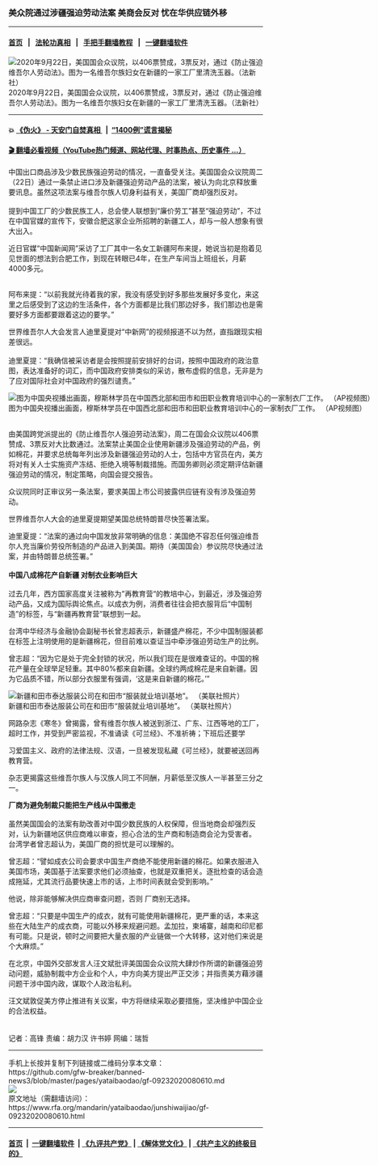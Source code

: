 ### 美众院通过涉疆强迫劳动法案 美商会反对 忧在华供应链外移
------------------------

#### [首页](https://github.com/gfw-breaker/banned-news3/blob/master/README.md) &nbsp;&nbsp;|&nbsp;&nbsp; [法轮功真相](https://github.com/begood0513/basic/blob/master/README.md)  &nbsp;&nbsp;|&nbsp;&nbsp; [手把手翻墙教程](https://github.com/gfw-breaker/guides/wiki)  &nbsp;&nbsp;|&nbsp;&nbsp; [一键翻墙软件](https://github.com/gfw-breaker/nogfw/blob/master/README.md)  



<div id="headerimg">
 <img alt="2020年9月22日，美国国会众议院，以406票赞成，3票反对，通过《防止强迫维吾尔人劳动法》。图为一名维吾尔族妇女在新疆的一家工厂里清洗玉器。（法新社）" src="https://www.rfa.org/mandarin/yataibaodao/junshiwaijiao/gf-09232020080610.html/000_Hkg346504.jpg/@@images/b91e1759-227f-4789-9f92-825ee59aa421.jpeg" title="2020年9月22日，美国国会众议院，以406票赞成，3票反对，通过《防止强迫维吾尔人劳动法》。图为一名维吾尔族妇女在新疆的一家工厂里清洗玉器。（法新社）"/>
 <div id="headerimgcontents">
  <div id="headerimgcaption">
   <span>
    2020年9月22日，美国国会众议院，以406票赞成，3票反对，通过《防止强迫维吾尔人劳动法》。图为一名维吾尔族妇女在新疆的一家工厂里清洗玉器。（法新社）
   </span>
   <!-- zoomattribute -->
  </div>
  <!-- headerimgcaption -->
 </div>
 <!-- headerimagecontents -->
</div>

<hr/>


#### 💥 [《伪火》 - 天安门自焚真相 ](http://158.247.195.190:10000/videos/blog/weihuo.html)&nbsp; |&nbsp; [“1400例”谎言揭秘  ](http://158.247.195.190:10000/videos/blog/jiexi1400.html)

#### [ 🎬  翻墙必看视频（YouTube热门频道、网站代理、时事热点、历史事件 ...）](https://github.com/gfw-breaker/links/blob/master/banned.md)

<div id="storytext">
 <div>
  <div class="slot_header">
  </div>
 </div>
 <p>
 </p>
 <p>
  中国出口商品涉及少数民族强迫劳动的情况，一直备受关注。美国国会众议院周二（22日）通过一条禁止进口涉及新疆强迫劳动产品的法案，被认为向北京释放重要讯息。虽然这项法案与维吾尔族人切身利益有关，美国厂商却强烈反对。
  <br/>
  <br/>
  提到中国工厂的少数民族工人，总会使人联想到“廉价劳工”甚至“强迫劳动”，不过在中国官媒的宣传下，安徽合肥这家企业所招聘的新疆工人，却与一般人想象有很大出入。
 </p>
 <p>
  近日官媒“中国新闻网”采访了工厂其中一名女工新疆阿布来提，她说当初是抱着见见世面的想法到合肥工作，到现在转眼已4年，在生产车间当上班组长，月薪4000多元。
 </p>
 <p>
 </p>
 <p>
  <br/>
  阿布来提：“以前我就光待着我的家，我没有感受到好多那些发展好多变化，来这里之后感受到了这边的生活条件，各个方面都是比我们那边好多，我们那边也是需要好多方面都要跟着这边的要学。”
 </p>
 <p>
  世界维吾尔人大会发言人迪里夏提对“中新网”的视频报道不以为然，直指跟现实相差很远。
  <br/>
  <br/>
  迪里夏提：“我确信被采访者是会按照提前安排好的台词，按照中国政府的政治意图，表达准备好的词汇，而中国政府安排类似的采访，散布虚假的信息，无非是为了应对国际社会对中国政府的强烈谴责。”
 </p>
 <p>
 </p>
 <p>
  <div class="image-inline captioned" style="width:800px;">
   <div style="width:800px;">
    <img alt="图为中国央视播出画面，穆斯林学员在中国西北部和田市和田职业教育培训中心的一家制衣厂工作。 （AP视频图）" src="https://www.rfa.org/mandarin/yataibaodao/junshiwaijiao/gf-09232020080610.html/800.jpeg" title="图为中国央视播出画面，穆斯林学员在中国西北部和田市和田职业教育培训中心的一家制衣厂工作。 （AP视频图）"/>
   </div>
   <div class="image-caption">
    <span style="width:800px;">
     图为中国央视播出画面，穆斯林学员在中国西北部和田市和田职业教育培训中心的一家制衣厂工作。 （AP视频图）
    </span>
    <span class="copyright">
    </span>
   </div>
  </div>
 </p>
 <p>
  <br/>
  由美国跨党派提出的《防止维吾尔人强迫劳动法案》，周二在国会众议院以406票赞成、3票反对大比数通过。法案禁止美国企业使用新疆涉及强迫劳动的产品，例如棉花，并要求总统每年列出涉及新疆强迫劳动的人士，包括中方官员在内，美方将对有关人士实施资产冻结、拒绝入境等制裁措施。而国务卿则必须定期评估新疆强迫劳动的情况，制定策略，向国会提交报告。
 </p>
 <p>
  众议院同时正审议另一条法案，要求美国上市公司披露供应链有没有涉及强迫劳动。
 </p>
 <p>
  世界维吾尔人大会的迪里夏提期望美国总统特朗普尽快签署法案。
 </p>
 <p>
  迪里夏提：“法案的通过向中国发放非常明确的信息：美国绝不容忍任何强迫维吾尔人充当廉价劳役所制造的产品进入到美国。期待（美国国会）参议院尽快通过法案，并由特朗普总统签署。”
  <br/>
  <br/>
  <b>
   中国八成棉花产自新疆 对制衣业影响巨大
  </b>
  <br/>
  <br/>
  过去几年，西方国家高度关注被称为”再教育营“的教培中心，到最近，涉及强迫劳动产品，又成为国际舆论焦点。以成衣为例，消费者往往会把衣服背后“中国制造”的标签，与“新疆再教育营”联想到一起。
 </p>
 <p>
  台湾中华经济与金融协会副秘书长曾志超表示，新疆盛产棉花，不少中国制服装都在标签上注明使用的是新疆棉花，但目前难以查证当中牵涉强迫劳动生产的比例。
 </p>
 <p>
  曾志超：“因为它是处于完全封锁的状况，所以我们现在是很难查证的。中国的棉花产量在全球举足轻重。其中80%都来自新疆。全球约两成棉花是来自新疆。因为它品质不错，所以部分衣服里有强调，‘这是来自新疆的棉花。’”
 </p>
 <p>
 </p>
 <p>
  <div class="image-inline captioned" style="width:1500px;">
   <div style="width:1500px;">
    <img alt="新疆和田市泰达服装公司在和田市“服装就业培训基地”。 （美联社照片）" src="https://www.rfa.org/mandarin/yataibaodao/junshiwaijiao/gf-09232020080610.html/AP_19275137743480.jpg" title="新疆和田市泰达服装公司在和田市“服装就业培训基地”。 （美联社照片）"/>
   </div>
   <div class="image-caption">
    <span style="width:1500px;">
     新疆和田市泰达服装公司在和田市“服装就业培训基地”。 （美联社照片）
    </span>
    <span class="copyright">
    </span>
   </div>
  </div>
 </p>
 <p>
  网路杂志《寒冬》曾揭露，曾有维吾尔族人被送到浙江、广东、江西等地的工厂，超时工作，并受到严密监视，不准诵读《可兰经》、不准祈祷；下班后还要学
 </p>
 <p>
  习爱国主义、政府的法律法规、汉语，一旦被发现私藏《可兰经》，就要被送回再教育营。
 </p>
 <p>
  杂志更揭露这些维吾尔族人与汉族人同工不同酬，月薪低至汉族人一半甚至三分之一。
 </p>
 <p>
  <b>
   厂商为避免制裁只能把生产线从中国撤走
  </b>
  <br/>
  <br/>
  虽然美国国会的法案有助改善对中国少数民族的人权保障，但当地商会却强烈反对，认为新疆地区供应商难以审查，担心合法的生产商和制造商会沦为受害者。
  <br/>
  台湾学者曾志超认为，美国厂商的担忧是可以理解的。
 </p>
 <p>
  曾志超：“譬如成衣公司会要求中国生产商绝不能使用新疆的棉花。如果衣服进入美国市场，美国基于法案要求他们必须抽查，也就是双重把关。逐批检查的话会造成拖延，尤其流行品要快速上市的话，上市时间表就会受到影响。”
 </p>
 <p>
  他说，除非能够解决供应商审查问题，否则 厂商别无选择。
 </p>
 <p>
  曾志超：“只要是中国生产的成衣，就有可能使用新疆棉花，更严重的话，本来这些在大陆生产的成衣商，可能以外移来规避问题。孟加拉，柬埔寨，越南和印尼都有可能。只是说，顿时之间要把大量衣服的产业链做一个大转移，这对他们来说是个大麻烦。”
 </p>
 <p>
  在北京，中国外交部发言人汪文斌批评美国国会众议院大肆炒作所谓的新疆强迫劳动问题，威胁制裁中方企业和个人，中方向美方提出严正交涉；并指责美方藉涉疆问题干涉中国内政，谋取个人政治私利。
 </p>
 <p>
  汪文斌敦促美方停止推进有关议案，中方将继续采取必要措施，坚决维护中国企业的合法权益。
  <br/>
  <br/>
  <br/>
  记者：高锋 责编：胡力汉 许书婷 网编：瑞哲
 </p>
</div>

<hr/>
手机上长按并复制下列链接或二维码分享本文章：<br/>
https://github.com/gfw-breaker/banned-news3/blob/master/pages/yataibaodao/gf-09232020080610.md <br/>
<a href='https://github.com/gfw-breaker/banned-news3/blob/master/pages/yataibaodao/gf-09232020080610.md'><img src='https://github.com/gfw-breaker/banned-news3/blob/master/pages/yataibaodao/gf-09232020080610.md.png'/></a> <br/>
原文地址（需翻墙访问）：https://www.rfa.org/mandarin/yataibaodao/junshiwaijiao/gf-09232020080610.html


------------------------
#### [首页](https://github.com/gfw-breaker/banned-news3/blob/master/README.md) &nbsp;|&nbsp; [一键翻墙软件](https://github.com/gfw-breaker/nogfw/blob/master/README.md) &nbsp;| [《九评共产党》](https://github.com/gfw-breaker/9ping.md/blob/master/README.md#九评之一评共产党是什么) | [《解体党文化》](https://github.com/gfw-breaker/jtdwh.md/blob/master/README.md) | [《共产主义的终极目的》](https://github.com/gfw-breaker/gczydzjmd.md/blob/master/README.md)


<img src='http://gfw-breaker.win/banned-news3/pages/yataibaodao/gf-09232020080610.md' width='0px' height='0px'/>